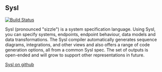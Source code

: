 ## Sysl

[![Build Status](https://travis-ci.org/anz-bank/sysl-website.svg?branch=master)](https://travis-ci.org/anz-bank/sysl-website)

Sysl (pronounced "sizzle") is a system specification language. Using Sysl, you can specify systems, endpoints, endpoint behaviour, data models and data transformations. The Sysl compiler automatically generates sequence diagrams, integrations, and other views and also offers a range of code generation options, all from a common Sysl spec. The set of outputs is open-ended and will grow to support other representations in future.

[Sysl on github](https://github.com/ANZ-bank/Sysl)

